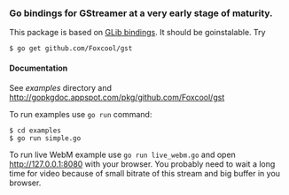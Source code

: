 ### Go bindings for GStreamer at a very early stage of maturity.

This package is based on [GLib bindings](https://github.com/Foxcool/glib). It
should be goinstalable. Try

    $ go get github.com/Foxcool/gst

#### Documentation

See *examples* directory and http://gopkgdoc.appspot.com/pkg/github.com/Foxcool/gst

To run examples use `go run` command:

	$ cd examples
	$ go run simple.go

To run live WebM example use `go run live_webm.go` and open
http://127.0.0.1:8080 with your browser. You probably need to wait a long time
for video because of small bitrate of this stream and big buffer in you browser.

